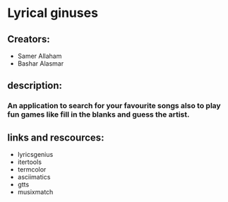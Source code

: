 # Lyrical ginuses

## Creators:

- Samer Allaham
- Bashar Alasmar

## description:

### An application to search for your favourite songs also to play fun games like fill in the blanks and guess the artist.


## links and rescources:
- lyricsgenius
- itertools
- termcolor
- asciimatics
- gtts
- musixmatch
